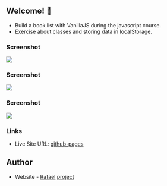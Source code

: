 ## Welcome! 👋

- Build a book list with VanillaJS during the javascript course.
- Exercise about classes and storing data in localStorage.

### Screenshot

![](./img/screenshot1.JPG)

### Screenshot

![](./img/screenshot2.JPG)

### Screenshot

![](./img/screenshot3.JPG)


### Links

- Live Site URL: [github-pages](https://rottini.github.io/book-list/)

## Author

- Website - [Rafael](https://github.com/rottini)
[project](https://github.com/rottini/book-list)